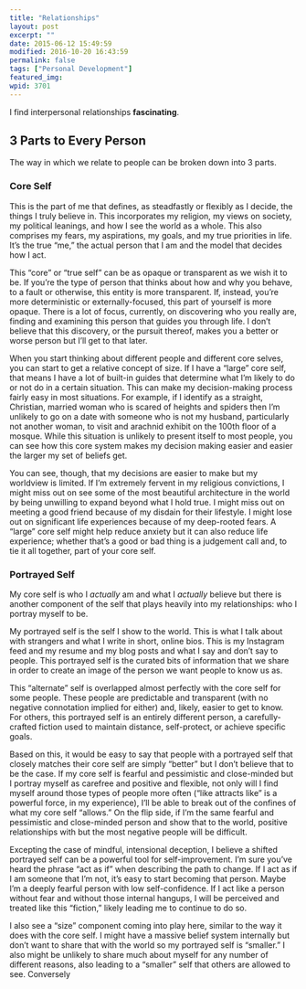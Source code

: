 ```yaml
---
title: "Relationships"
layout: post
excerpt: ""
date: 2015-06-12 15:49:59
modified: 2016-10-20 16:43:59
permalink: false
tags: ["Personal Development"]
featured_img: 
wpid: 3701
---
```



I find interpersonal relationships **fascinating**.

3 Parts to Every Person
-----------------------

The way in which we relate to people can be broken down into 3 parts.

### Core Self

This is the part of me that defines, as steadfastly or flexibly as I decide, the things I truly believe in. This incorporates my religion, my views on society, my political leanings, and how I see the world as a whole. This also comprises my fears, my aspirations, my goals, and my true priorities in life. It’s the true “me,” the actual person that I am and the model that decides how I act.

This “core” or “true self” can be as opaque or transparent as we wish it to be. If you’re the type of person that thinks about how and why you behave, to a fault or otherwise, this entity is more transparent. If, instead, you’re more deterministic or externally-focused, this part of yourself is more opaque. There is a lot of focus, currently, on discovering who you really are, finding and examining this person that guides you through life. I don’t believe that this discovery, or the pursuit thereof, makes you a better or worse person but I’ll get to that later.

When you start thinking about different people and different core selves, you can start to get a relative concept of size. If I have a “large” core self, that means I have a lot of built-in guides that determine what I’m likely to do or not do in a certain situation. This can make my decision-making process fairly easy in most situations. For example, if I identify as a straight, Christian, married woman who is scared of heights and spiders then I’m unlikely to go on a date with someone who is not my husband, particularly not another woman, to visit and arachnid exhibit on the 100th floor of a mosque. While this situation is unlikely to present itself to most people, you can see how this core system makes my decision making easier and easier the larger my set of beliefs get.

You can see, though, that my decisions are easier to make but my worldview is limited. If I’m extremely fervent in my religious convictions, I might miss out on see some of the most beautiful architecture in the world by being unwilling to expand beyond what I hold true. I might miss out on meeting a good friend because of my disdain for their lifestyle. I might lose out on significant life experiences because of my deep-rooted fears. A “large” core self might help reduce anxiety but it can also reduce life experience; whether that’s a good or bad thing is a judgement call and, to tie it all together, part of your core self.

### Portrayed Self

My core self is who I *actually* am and what I *actually* believe but there is another component of the self that plays heavily into my relationships: who I portray myself to be.

My portrayed self is the self I show to the world. This is what I talk about with strangers and what I write in short, online bios. This is my Instagram feed and my resume and my blog posts and what I say and don’t say to people. This portrayed self is the curated bits of information that we share in order to create an image of the person we want people to know us as.

This “alternate” self is overlapped almost perfectly with the core self for some people. These people are predictable and transparent (with no negative connotation implied for either) and, likely, easier to get to know. For others, this portrayed self is an entirely different person, a carefully-crafted fiction used to maintain distance, self-protect, or achieve specific goals.

Based on this, it would be easy to say that people with a portrayed self that closely matches their core self are simply “better” but I don’t believe that to be the case. If my core self is fearful and pessimistic and close-minded but I portray myself as carefree and positive and flexible, not only will I find myself around those types of people more often (“like attracts like” is a powerful force, in my experience), I’ll be able to break out of the confines of what my core self “allows.” On the flip side, if I’m the same fearful and pessimistic and close-minded person and show that to the world, positive relationships with but the most negative people will be difficult.

Excepting the case of mindful, intensional deception, I believe a shifted portrayed self can be a powerful tool for self-improvement. I’m sure you’ve heard the phrase “act as if” when describing the path to change. If I act as if I am someone that I’m not, it’s easy to start becoming that person. Maybe I’m a deeply fearful person with low self-confidence. If I act like a person without fear and without those internal hangups, I will be perceived and treated like this “fiction,” likely leading me to continue to do so.

I also see a “size” component coming into play here, similar to the way it does with the core self. I might have a massive belief system internally but don’t want to share that with the world so my portrayed self is “smaller.” I also might be unlikely to share much about myself for any number of different reasons, also leading to a “smaller” self that others are allowed to see. Conversely
